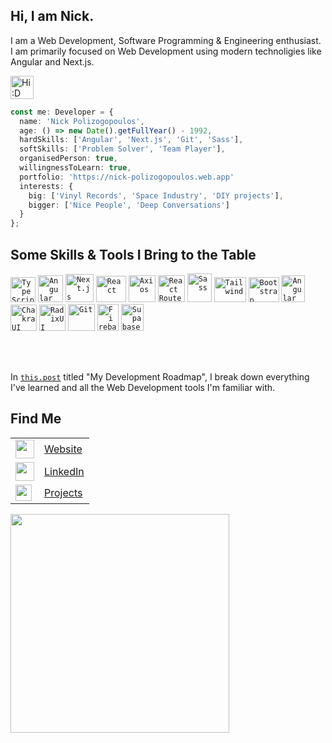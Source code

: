 <h2>Hi, I am Nick.</h2>

<p>I am a Web Development, Software Programming & Engineering enthusiast.<br>
I am primarily focused on Web Development using modern technoligies like Angular and Next.js.</p>

<img height="37" width="37" src="https://em-content.zobj.net/source/facebook/65/slightly-smiling-face_1f642.png" title="Hi :D">

```ts
const me: Developer = {
  name: 'Nick Polizogopoulos',
  age: () => new Date().getFullYear() - 1992,
  hardSkills: ['Angular', 'Next.js', 'Git', 'Sass'],
  softSkills: ['Problem Solver', 'Team Player'],
  organisedPerson: true,
  willingnessToLearn: true,
  portfolio: 'https://nick-polizogopoulos.web.app'
  interests: {
    big: ['Vinyl Records', 'Space Industry', 'DIY projects'],
    bigger: ['Nice People', 'Deep Conversations']
  }
};
 ```

<h2>Some Skills & Tools I Bring to the Table</h2>
<code><img height="40" width="40" src="https://upload.wikimedia.org/wikipedia/commons/thumb/4/4c/Typescript_logo_2020.svg/2048px-Typescript_logo_2020.svg.png" title="TypeScript"></code>
<code><img height="43" width="40" src="https://nick-polizogopoulos.web.app/images/web-tools/angular.webp" title="Angular"></code>
<code><img height="45" width="45" src="https://nick-polizogopoulos.web.app/images/web-tools/nextjs.webp" title="Next.js"></code>
<code><img height="42" width="48" src="https://nick-polizogopoulos.web.app/images/web-tools/react.webp" title="React"></code>
<code><img height="43" width="43" src="https://nick-polizogopoulos.web.app/images/web-tools/axios.webp" title="Axios"></code>
<code><img height="43" width="43" src="https://nick-polizogopoulos.web.app/images/web-tools/react-router.webp" title="React Router"></code>
<code><img height="46" width="39" src="https://nick-polizogopoulos.web.app/images/web-tools/sass.webp" title="Sass"></code>
<code><img height="40" width="51" src="https://nick-polizogopoulos.web.app/images/web-tools/tailwind.webp" title="Tailwind"></code>
<code><img height="40" width="49" src="https://nick-polizogopoulos.web.app/images/web-tools/bootstrap.webp" title="Bootstrap"></code>
<code><img height="43" width="38" src="https://nick-polizogopoulos.web.app/images/web-tools/angular-material.webp" title="Angular Material"></code>
<code><img height="42" width="42" src="https://nick-polizogopoulos.web.app/images/web-tools/chakraui.webp" title="ChakraUI"></code>
<code><img height="42" width="42" src="https://cdn.worldvectorlogo.com/logos/radix-ui.svg" title="RadixUI"></code>
<code><img height="43" width="43" src="https://nick-polizogopoulos.web.app/images/web-tools/git.webp" title="Git"></code>
<code><img height="43" width="34" src="https://nick-polizogopoulos.web.app/images/web-tools/firebase.webp" title="Firebase"></code>
<code><img height="43" width="36" src="https://nick-polizogopoulos.web.app/images/web-tools/supabase.webp" title="Supabase"></code>

<br><br>
<p>In <code><a href="https://nick-polizogopoulos.web.app/more/blog/my-development-roadmap" target="_blank">this.post</a></code> titled "My Development Roadmap", I break down everything I've learned and all the Web Development tools I'm familiar with.</p>

<h2>Find Me</h2>
<table>
  <tr>
    <td><a href="https://nick-polizogopoulos.web.app" target="_blank">
      <img width="30px" src="https://ng-signature-generator.web.app/assets/social/web-logo.png"></a>
    </td>
    <td><a href="https://nick-polizogopoulos.web.app" target="_blank">Website</a></td>
  </tr>
  <tr>
    <td><a href="https://www.linkedin.com/in/nickpolizogopoulos/" target="_blank">
      <img width="30px" src="https://upload.wikimedia.org/wikipedia/commons/thumb/c/ca/LinkedIn_logo_initials.png/800px-LinkedIn_logo_initials.png"></a>
    </td>
    <td><a href="https://www.linkedin.com/in/nickpolizogopoulos/" target="_blank">LinkedIn</a></td>
  </tr>
  <tr>
    <td><a href="https://linktr.ee/nick_polizogopoulos" target="_blank">
      <img width="26px" src="https://encrypted-tbn0.gstatic.com/images?q=tbn:ANd9GcQNUl9p5O30Bq3OaoOiI5O_PmGRZjvbteT7mQ&s"></a>
    </td>
    <td><a href="https://linktr.ee/nick_polizogopoulos" target="_blank">Projects</a></td>
  </tr>
</table>

<img width="350px" src="https://github-readme-stats.vercel.app/api/top-langs/?username=nickpolizogopoulos&layout=compact" />

